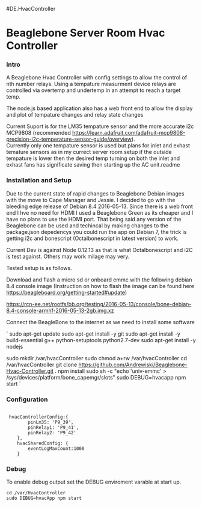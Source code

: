 ﻿#DE.HvacController

# Beaglebone Server Room Hvac Controller #

### Intro ###
A Beaglebone Hvac Controller with config settings to allow the control of nth number relays.
Using a tempature measurment device relays are controlled via overtemp and undertemp in an attempt to reach a target temp.

The node.js based application also has a web front end to allow the display and plot of tempature changes and relay state changes

Current Suport is for the LM35 tempature sensor and the more accurate i2c MCP9808 (recommended <https://learn.adafruit.com/adafruit-mcp9808-precision-i2c-temperature-sensor-guide/overview>).  
Currently only one tempature sensor is used but plans for inlet and exhast temature sensors as in my currect server room setup if the outside tempature
is lower then the desired temp turning on both the inlet and exhast fans has significate saving then starting up the AC unit.readme

### Installation and Setup ###
Due to the current state of rapid changes to Beaglebone Debian images with the move to Cape Manager and Jessie. I decided to go with the bleeding edge release
of Debian 8.4 2016-05-13.   Since there is a web front end I hve no need for HDMI I used a Beaglebone Green as its cheaper and I have no plans to use the HDMI port.
That being said any version of the Beaglebone can be used and techincal by making changes to the package.json depedencys you could run the app on Debian 7, 
the trick is getting i2c and bonescript (Octalbonescript in latest version) to work.

Current Dev is against Node 0.12.13 as that is what Octalbonescript and i2C is test against. Others may work milage may very.

Tested setup is as follows.

Download and flash a micro sd or onboard emmc with the following debian 8.4 console image (Instruction on how to flash the image can be found here <https://beagleboard.org/getting-started#update>)

<https://rcn-ee.net/rootfs/bb.org/testing/2016-05-13/console/bone-debian-8.4-console-armhf-2016-05-13-2gb.img.xz>

Connect the BeagleBone to the internet as we need to install some software

`
 sudo apt-get update
 sudo apt-get install -y git
 sudo apt-get install -y build-essential g++ python-setuptools python2.7-dev
 sudo apt-get install -y nodejs
 
 sudo mkdir /var/hvacController
 sudo chmod a+rw /var/hvacController
 cd  /var/hvacController
 git clone https://github.com/Andrewiski/Beaglebone-Hvac-Controller.git .
 npm install
 sudo sh -c "echo 'univ-emmc' > /sys/devices/platform/bone_capemgr/slots"
 sudo DEBUG=hvacapp npm start
`


### Configuration ###

```

 hvacControllerConfig:{
        pinLm35: 'P9_39',
        pinRelay1: 'P9_41',
        pinRelay2: 'P9_42'
    },
    hvacSharedConfig: {
        eventLogMaxCount:1000
    }
```

### Debug ###

To enable debug output set the DEBUG enviroment varable at start up.

```
cd /var/HvacController
sudo DEBUG=hvacApp npm start
```

